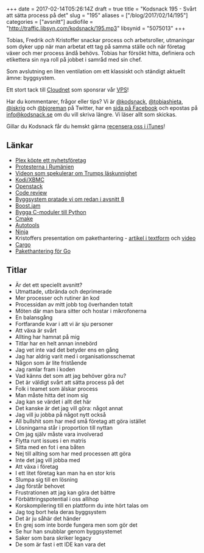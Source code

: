 +++
date = 2017-02-14T05:26:14Z
draft = true
title = "Kodsnack 195 - Svårt att sätta process på det"
slug = "195"
aliases = ["/blog/2017/02/14/195"]
categories = ["avsnitt"]
audiofile = "http://traffic.libsyn.com/kodsnack/195.mp3"
libsynid = "5075013"
+++

Tobias, Fredrik *och* Kristoffer snackar process och arbetsroller, utmaningar som dyker upp när man arbetat ett tag på samma ställe och när företag växer och mer process ändå behövs. Tobias har försökt hitta, definiera och etikettera sin nya roll på jobbet i samråd med sin chef.

Som avslutning en liten ventilation om ett klassiskt och ständigt aktuellt ämne: byggsystem.

Ett stort tack till [Cloudnet](http://www.cloudnet.se) som sponsrar vår [VPS](http://en.wikipedia.org/wiki/Virtual_private_server)!

Har du kommentarer, frågor eller tips? Vi är [@kodsnack](https://www.twitter.com/kodsnack), [@tobiashieta](https://www.twitter.com/tobiashieta), [@iskrig](https://www.twitter.com/iskrig) och [@bjoreman](https://www.twitter.com/bjoreman) på Twitter, har en [sida på Facebook](https://www.facebook.com/kodsnack) och epostas på [info@kodsnack.se](mailto:info@kodsnack.se) om du vill skriva längre. Vi läser allt som skickas.

Gillar du Kodsnack får du hemskt gärna [recensera oss i iTunes](http://itunes.apple.com/se/podcast/kodsnack/id561631498?l=en)!

## Länkar ##
* [Plex köpte ett nyhetsföretag](https://www.plex.tv/blog/we-have-news/)
* [Protesterna i Rumänien](https://en.wikipedia.org/wiki/2017_Romanian_protests)
* [Videon som spekulerar om Trumps läskunnighet](https://www.youtube.com/watch?v=bd79UsXSLWg)
* [Kodi/XBMC](https://en.wikipedia.org/wiki/Kodi_%28software%29)
* [Openstack](https://en.wikipedia.org/wiki/OpenStack)
* [Code review](https://en.wikipedia.org/wiki/Code_review)
* [Byggsystem pratade vi om redan i avsnitt 8](http://kodsnack.se/8/)
* [Boost.jam](http://www.boost.org/doc/libs/1_31_0/tools/build/jam_src/index.html)
* [Bygga C-moduler till Python](https://docs.python.org/2/extending/building.html)
* [Cmake](https://cmake.org/)
* [Autotools](https://www.gnu.org/software/automake/manual/html_node/Autotools-Introduction.html)
* [Ninja](https://ninja-build.org/)
* Kristoffers presentation om pakethantering - [artikel i textform](https://lwn.net/Articles/712318/) och [video](https://www.youtube.com/watch?v=4ua5aeKKDzU)
* [Cargo](https://crates.io/)
* [Pakethantering för Go](https://github.com/golang/go/wiki/PackageManagementTools)

## Titlar ##
* Är det ett speciellt avsnitt?
* Utmattade, utbrända och deprimerade
* Mer processer och rutiner än kod
* Processidan av mitt jobb tog överhanden totalt
* Möten där man bara sitter och hostar i mikrofonerna
* En balansgång
* Fortfarande kvar i att vi är sju personer
* Att växa är svårt
* Allting har hamnat på mig
* Titlar har en helt annan innebörd
* Jag vet inte vad det betyder ens en gång
* Jag har aldrig varit med i organisationsschemat
* Någon som är lite fristående
* Jag ramlar fram i koden
* Vad känns det som att jag behöver göra nu?
* Det är väldigt svårt att sätta process på det
* Folk i teamet som älskar process
* Man måste hitta det inom sig
* Jag kan se värdet i allt det här
* Det kanske är det jag vill göra: något annat
* Jag vill ju jobba på något nytt också
* All bullshit som har med små företag att göra istället
* Lösningarna står i proportion till nyttan
* Om jag själv måste vara involverad
* Flytta runt issues i en matris
* Sitta med en fot i ena båten
* Nej till allting som har med processen att göra
* Inte det jag vill jobba med
* Att växa i företag
* I ett litet företag kan man ha en stor kris
* Slumpa sig till en lösning
* Jag förstår behovet
* Frustrationen att jag kan göra det bättre
* Förbättringspotential i oss allihop
* Korskompilering till en plattform du inte hört talas om
* Jag tog bort hela deras byggsystem
* Det är ju såhär det händer
* En grej som inte borde fungera men som gör det
* Se hur han snubblar genom byggsystemet
* Saker som bara skriker legacy
* De som är fast i ett IDE kan vara det